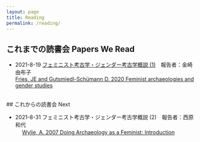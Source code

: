 ```yaml
---
layout: page
title: Reading
permalink: /reading/
---
```


## これまでの読書会 Papers We Read 

- 2021-8-19 [フェミニスト考古学・ジェンダー考古学概説 (1)](https://github.com/nishikarch/feministarchaeologyjapan/blob/5bc44182020b29eab77b802568a71cf778a76d6d/20210819.md)　報告者：金崎由布子
<br> [Fries, JE and Gutsmiedl-Schümann D. 2020 Feminist archaeologies and gender studies](https://www.oxfordhandbooks.com/view/10.1093/oxfordhb/9780199567942.001.0001/oxfordhb-9780199567942-e-037)
<br>
## これからの読書会 Next 

- 2021-8-31 フェミニスト考古学・ジェンダー考古学概説 (2)　報告者：西原和代<br>　
            [Wylie, A. 2007 Doing Archaeology as a Feminist: Introduction](https://link.springer.com/article/10.1007/s10816-007-9034-4)
